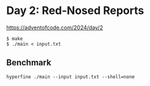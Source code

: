 # Day 2: Red-Nosed Reports

<https://adventofcode.com/2024/day/2>

```shell
$ make
$ ./main < input.txt
```

## Benchmark

```shell
hyperfine ./main --input input.txt --shell=none
```
